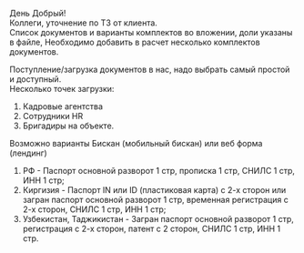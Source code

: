 День Добрый!  
Коллеги, уточнение по ТЗ от клиента.  
Список документов и варианты комплектов во вложении, доли указаны в файле, Необходимо добавить в расчет несколько комплектов документов.

Поступление/загрузка документов в нас, надо выбрать самый простой и доступный.  
Несколько точек загрузки:  
1. Кадровые агентства  
2. Сотрудники HR  
3. Бригадиры на объекте.

Возможно варианты Бискан (мобильный бискан) или веб форма (лендинг)

1.  РФ - Паспорт основной разворот 1 стр, прописка 1 стр, СНИЛС 1 стр, ИНН 1 стр;                                  
2. Киргизия - Паспорт IN или ID (пластиковая карта) с 2-х сторон или загран паспорт основной разворот 1 стр, временная регистрация с 2-х сторон, СНИЛС 1 стр, ИНН 1 стр;
3. Узбекистан, Таджикистан - Загран паспорт основной разворот 1 стр, регистрация с 2-х сторон, патент с 2 сторон, СНИЛС 1 стр, ИНН 1 стр. 

